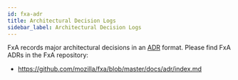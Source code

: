 ```yaml
---
id: fxa-adr
title: Architectural Decision Logs
sidebar_label: Architectural Decision Logs
---
```


FxA records major architectural decisions in an [ADR][about] format.  Please find FxA ADRs in the FxA repository:
* https://github.com/mozilla/fxa/blob/master/docs/adr/index.md


[about]: https://adr.github.io/